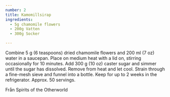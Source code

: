 ```yaml
---
number: 2
title: Kamomillsirap
ingredients: 
  - 5g chamomile flowers 
  - 200g Vatten
  - 300g Socker

---
```


Combine 5 g (6 teaspoons) dried chamomile flowers and 200 ml (7 oz) water in a saucepan. Place on medium heat with a lid on, stirring occasionally for 10 minutes. Add 300 g (10 oz) caster sugar and simmer until the sugar has dissolved. Remove from heat and let cool. Strain through a fine-mesh sieve and funnel into a bottle. Keep for up to 2 weeks in the refrigerator. Approx. 50 servings.

Från Spirits of the Otherworld